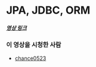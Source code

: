 # JPA, JDBC, ORM

##### [영상 링크](https://youtu.be/mezbxKGu68Y)

### 이 영상을 시청한 사람

- [chance0523](https://github.com/chance0523)
